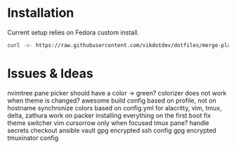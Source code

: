 # Installation
Current setup relies on Fedora custom install.
```bash
curl -o- https://raw.githubusercontent.com/vikdotdev/dotfiles/merge-playbook/bin/setup
```

# Issues & Ideas
nvimtree pane picker should have a color -> green?
colorizer does not work when theme is changed?
awesome build config based on profile, not on hostname
synchronize colors based on config.yml for alacritty, vim, tmux, delta, zathura
work on packer installing everything on the first boot
fix theme switcher
vim cursorrow only when focused tmux pane?
handle secrets
  checkout ansible vault
  gpg encrypted ssh config
  gpg encrypted tmuxinator config
